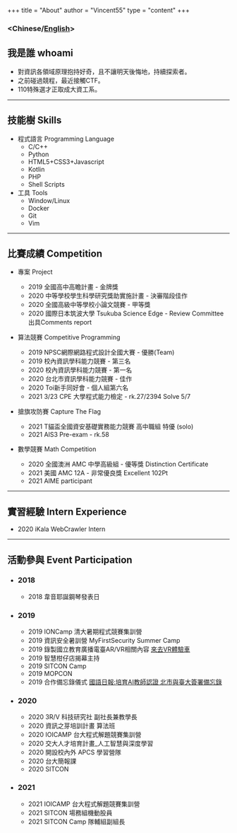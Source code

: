 +++
title = "About"
author = "Vincent55"
type = "content"
+++


### <**Chinese**/[English](/about-en/)>

## 我是誰 whoami
- 對資訊各領域原理抱持好奇，且不讓明天後悔地，持續探索者。
- 之前碰過競程，最近接觸CTF。
- 110特殊選才正取成大資工系。

---

## 技能樹 Skills
- 程式語言 Programming Language
    - C/C++
    - Python
    - HTML5+CSS3+Javascript
    - Kotlin
    - PHP
    - Shell Scripts
- 工具 Tools
    - Window/Linux
    - Docker
    - Git
    - Vim

---

## 比賽成績 Competition

- 專案 Project
    - 2019 全國高中高瞻計畫 - 金牌獎
    - 2020 中等學校學生科學研究獎助實施計畫 - 決審階段佳作
    - 2020 全國高級中等學校小論文競賽 - 甲等獎
    - 2020 國際日本筑波大學 Tsukuba Science Edge - Review Committee出具Comments report

- 算法競賽 Competitive Programming
    - 2019 NPSC網際網路程式設計全國大賽 - 優勝(Team)
    - 2019 校內資訊學科能力競賽 - 第三名
    - 2020 校內資訊學科能力競賽 - 第一名
    - 2020 台北市資訊學科能力競賽 - 佳作
    - 2020 Toi新手同好會 - 個人組第六名
    - 2021 3/23 CPE 大學程式能力檢定 - rk.27/2394 Solve 5/7

- 搶旗攻防賽 Capture The Flag
    - 2021 T貓盃全國資安基礎實務能力競賽 高中職組 特優 (solo)
    - 2021 AIS3 Pre-exam - rk.58

- 數學競賽 Math Competition
    - 2020 全國澳洲 AMC 中學高級組 - 優等獎 Distinction Certificate
    - 2021 美國 AMC 12A - 非常優良獎 Excellent 102Pt
    - 2021 AIME participant

---
## 實習經驗 Intern Experience
- 2020 iKala WebCrawler Intern

---
## 活動參與 Event Participation
- ### 2018
    - 2018 韋音耶誕鋼琴發表日
- ### 2019
    - 2019 IONCamp 清大暑期程式競賽集訓營
    - 2019 資訊安全暑訓營 MyFirstSecurity Summer Camp
    - 2019 錄製國立教育廣播電臺AR/VR相關內容 [來去VR體驗車](https://www.ner.gov.tw/program/5a83f4ebc5fd8a01e2df020c/5e0d82131c66c500063e98e0)
    - 2019 智慧柑仔店揭幕主持 
    - 2019 SITCON Camp 
    - 2019 MOPCON 
    - 2019 合作備忘錄儀式 [國語日報:培育AI教師認證 北市與臺大簽署備忘錄](https://www.mdnkids.com/search_content.asp?Serial_NO=%20111631)
- ### 2020
    - 2020 3R/V 科技研究社 副社長兼教學長
    - 2020 資訊之芽培訓計畫 算法班
    - 2020 IOICAMP 台大程式解題競賽集訓營
    - 2020 交大人才培育計畫_人工智慧與深度學習
    - 2020 開設校內外 APCS 學習營隊
    - 2020 台大簡報課
    - 2020 SITCON 
- ### 2021
    - 2021 IOICAMP 台大程式解題競賽集訓營
    - 2021 SITCON 場務組機動股員
    - 2021 SITCON Camp 隊輔組副組長
